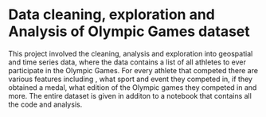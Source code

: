 # Data cleaning, exploration and Analysis of Olympic Games dataset

This project involved the cleaning, analysis and exploration into geospatial and time series data, where the data contains a list of all athletes to ever participate in the Olympic Games. For every athlete that competed there are various features including , what sport and event they competed in, if they obtained a medal, what edition of the Olympic games they competed in and more. The entire dataset is given in additon to a notebook that contains all the code and analysis.
